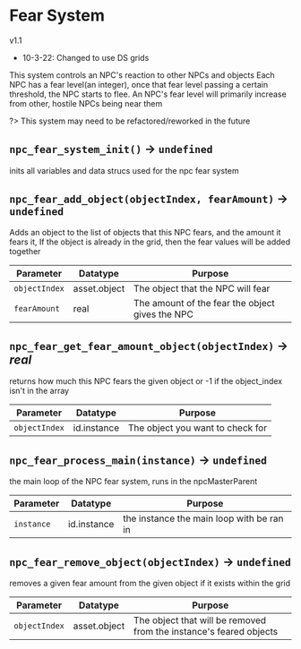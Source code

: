 # Fear System
v1.1
- 10-3-22: Changed to use DS grids

This system controls an NPC's reaction to other NPCs and objects
Each NPC has a fear level(an integer), once that fear level passing a certain threshold, the NPC starts to flee.
An NPC's fear level will primarily increase from other, hostile NPCs being near them

?> This system may need to be refactored/reworked in the future

## `npc_fear_system_init()` → `undefined`
inits all variables and data strucs used for the npc fear system

## `npc_fear_add_object(objectIndex, fearAmount)` → `undefined`
Adds an object to the list of objects that this NPC fears, and the amount it fears it,
If the object is already in the grid, then the fear values will be added together

| Parameter | Datatype  | Purpose |
|-----------|-----------|---------|
|`objectIndex` |asset.object |The object that the NPC will fear |
|`fearAmount` |real |The amount of the fear the object gives the NPC |

## `npc_fear_get_fear_amount_object(objectIndex)` → *real*
returns how much this NPC fears the given object or -1 if the object_index isn't in the array

| Parameter | Datatype  | Purpose |
|-----------|-----------|---------|
|`objectIndex` |id.instance |The object you want to check for |

## `npc_fear_process_main(instance)` → `undefined`
the main loop of the NPC fear system, runs in the npcMasterParent

| Parameter | Datatype  | Purpose |
|-----------|-----------|---------|
|`instance` |id.instance |the instance the main loop with be ran in |

## `npc_fear_remove_object(objectIndex)` → `undefined`
removes a given fear amount from the given object if it exists within the grid

| Parameter | Datatype  | Purpose |
|-----------|-----------|---------|
|`objectIndex` |asset.object |The object that will be removed from the instance's feared objects |

